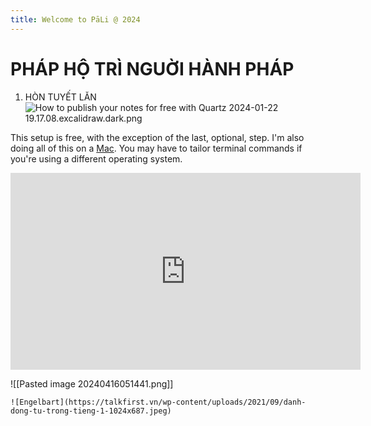 ```yaml
---
title: Welcome to PāLi @ 2024
---
```

# PHÁP HỘ TRÌ NGUỜI HÀNH PHÁP

1. HÒN TUYẾT LĂN
![How to publish your notes for free with Quartz 2024-01-22 19.17.08.excalidraw.dark.png](https://azfin.vn/wp-content/uploads/2023/07/hieu-ung-hon-tuyet-lan-bi-mat-lam-giau-cua-cac-ty-phu-3-1800x1000.jpg)

This setup is free, with the exception of the last, optional, step. I'm also doing all of this on a [Mac](https://notes.nicolevanderhoeven.com/macOS). You may have to tailor terminal commands if you're using a different operating system.
<iframe width="560" height="315" src="https://www.youtube.com/embed/W7kTtn9empU" title="Top 10 Obsidian Plugins I Can&#39;t Do Without" frameborder="0" allow="accelerometer; autoplay; clipboard-write; encrypted-media; gyroscope; picture-in-picture; web-share" referrerpolicy="strict-origin-when-cross-origin" allowfullscreen></iframe>


![[Pasted image 20240416051441.png]]


`![Engelbart](https://talkfirst.vn/wp-content/uploads/2021/09/danh-dong-tu-trong-tieng-1-1024x687.jpeg)`

